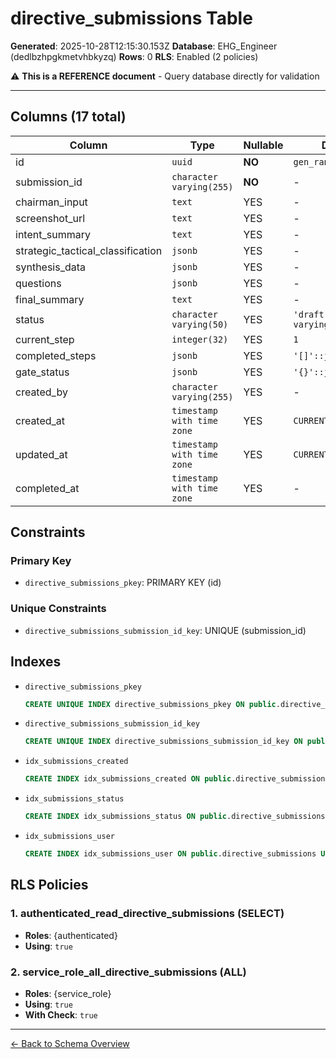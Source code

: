 # directive_submissions Table

**Generated**: 2025-10-28T12:15:30.153Z
**Database**: EHG_Engineer (dedlbzhpgkmetvhbkyzq)
**Rows**: 0
**RLS**: Enabled (2 policies)

⚠️ **This is a REFERENCE document** - Query database directly for validation

---

## Columns (17 total)

| Column | Type | Nullable | Default | Description |
|--------|------|----------|---------|-------------|
| id | `uuid` | **NO** | `gen_random_uuid()` | - |
| submission_id | `character varying(255)` | **NO** | - | - |
| chairman_input | `text` | YES | - | - |
| screenshot_url | `text` | YES | - | - |
| intent_summary | `text` | YES | - | - |
| strategic_tactical_classification | `jsonb` | YES | - | - |
| synthesis_data | `jsonb` | YES | - | - |
| questions | `jsonb` | YES | - | - |
| final_summary | `text` | YES | - | - |
| status | `character varying(50)` | YES | `'draft'::character varying` | - |
| current_step | `integer(32)` | YES | `1` | - |
| completed_steps | `jsonb` | YES | `'[]'::jsonb` | - |
| gate_status | `jsonb` | YES | `'{}'::jsonb` | - |
| created_by | `character varying(255)` | YES | - | - |
| created_at | `timestamp with time zone` | YES | `CURRENT_TIMESTAMP` | - |
| updated_at | `timestamp with time zone` | YES | `CURRENT_TIMESTAMP` | - |
| completed_at | `timestamp with time zone` | YES | - | - |

## Constraints

### Primary Key
- `directive_submissions_pkey`: PRIMARY KEY (id)

### Unique Constraints
- `directive_submissions_submission_id_key`: UNIQUE (submission_id)

## Indexes

- `directive_submissions_pkey`
  ```sql
  CREATE UNIQUE INDEX directive_submissions_pkey ON public.directive_submissions USING btree (id)
  ```
- `directive_submissions_submission_id_key`
  ```sql
  CREATE UNIQUE INDEX directive_submissions_submission_id_key ON public.directive_submissions USING btree (submission_id)
  ```
- `idx_submissions_created`
  ```sql
  CREATE INDEX idx_submissions_created ON public.directive_submissions USING btree (created_at DESC)
  ```
- `idx_submissions_status`
  ```sql
  CREATE INDEX idx_submissions_status ON public.directive_submissions USING btree (status)
  ```
- `idx_submissions_user`
  ```sql
  CREATE INDEX idx_submissions_user ON public.directive_submissions USING btree (created_by)
  ```

## RLS Policies

### 1. authenticated_read_directive_submissions (SELECT)

- **Roles**: {authenticated}
- **Using**: `true`

### 2. service_role_all_directive_submissions (ALL)

- **Roles**: {service_role}
- **Using**: `true`
- **With Check**: `true`

---

[← Back to Schema Overview](../database-schema-overview.md)
